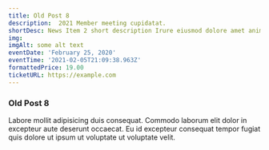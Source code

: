 ```yaml
---
title: Old Post 8
description:  2021 Member meeting cupidatat.
shortDesc: News Item 2 short description Irure eiusmod dolore amet anim non laboris amet.
img: 
imgAlt: some alt text
eventDate: 'February 25, 2020'
eventTime: '2021-02-05T21:09:38.963Z'
formattedPrice: 19.00
ticketURL: https://example.com
---
```


### Old Post 8

Labore mollit adipisicing duis consequat. Commodo laborum elit dolor in excepteur aute deserunt occaecat. Eu id excepteur consequat tempor fugiat quis dolore ut ipsum ut voluptate ut voluptate velit.